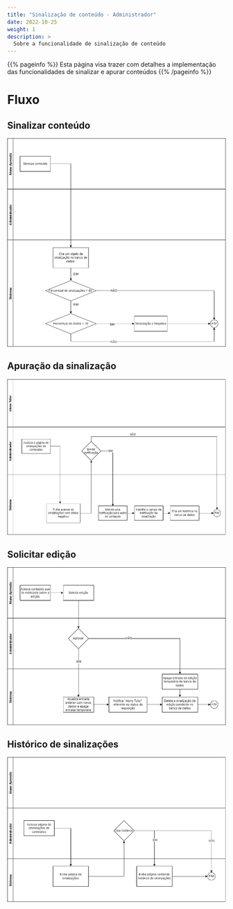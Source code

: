 ```yaml
---
title: "Sinalização de conteúdo - Administrador"
date: 2022-10-25
weight: 1
description: >
  Sobre a funcionalidade de sinalização de conteúdo
---
```


{{% pageinfo %}}
Esta página visa trazer com detalhes a implementação das funcionalidades de sinalizar e apurar conteúdos
{{% /pageinfo %}}

# Fluxo
## Sinalizar conteúdo

![](/pt/docs/Conceitos/images/fluxo_sinalizacao_conteudo.png)

## Apuração da sinalização

![](/pt/docs/Conceitos/images/fluxo_apuracao_conteudo.png)

## Solicitar edição

![](/pt/docs/Conceitos/images/fluxo_sinalizacao_conteudo_edicao.png)

## Histórico de sinalizações

![](/pt/docs/Conceitos/images/fluxo_historico_sinalizacoes_conteudos.png)
